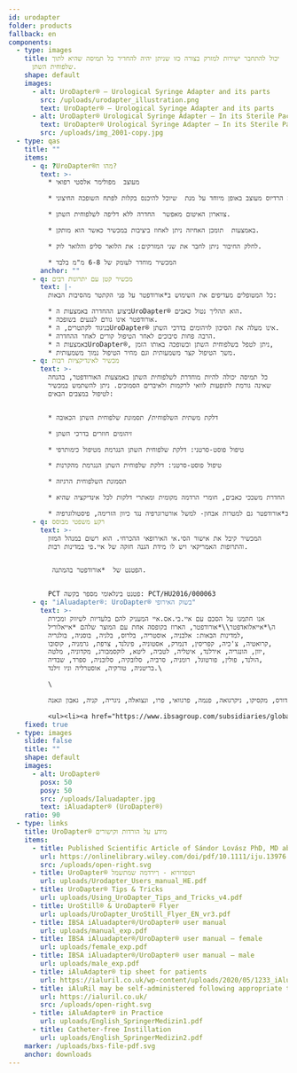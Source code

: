 ```yaml
---
id: urodapter
folder: products
fallback: en
components:
  - type: images
    title: יכול להתחבר ישירות למזרק בצורה כזו שניתן יהיה להחדיר כל תמיסה שהיא לתוך
      שלפוחית השתן.
    shape: default
    images:
      - alt: UroDapter® – Urological Syringe Adapter and its parts
        src: /uploads/urodapter_illustration.png
        text: UroDapter® – Urological Syringe Adapter and its parts
      - alt: UroDapter® Urological Syringe Adapter – In its Sterile Packaging
        text: UroDapter® Urological Syringe Adapter – In its Sterile Packaging
        src: /uploads/img_2001-copy.jpg
  - type: qas
    title: ""
    items:
      - q: ?UroDapter®מהו ה?
        text: >-
          * מעוצב  מפולימר אלסטי רפואי

          * קצה הרדיוס מעוצב באופן מיוחד על מנת  שיוכל להיכנס בקלות לפתח השופכה החיצוני.

          * צווארון האיטום מאפשר  החדרה ללא דליפה לשלפוחית השתן.

          * באמצעות  תומכן האחיזה ניתן לאחוז ביציבות במכשיר כאשר הוא מותקן.

          * לחלק החיבור ניתן לחבר את שני המזרקים: את הלואר סליפ והלואר לוק.

          * המכשיר מוחדר לעומק של 6-8 מ"מ בלבד
        anchor: ""
      - q: מכשיר קטן עם יתרונות רבים
        text: |-
          כל המטופלים מעדיפים את השימוש ב*אורודפטר על פני הקתטר מהסיבות הבאות:

          * ביצוע ההחדרה באמצעות הUroDapter® הוא תהליך נטול כאבים.
          * אורודפטר אינו גורם לנגעים בשופכה.
          * בניגוד לקתטרים, הUroDapter® אינו מעלה את הסיכון לזיהומים בדרכי השתן.
          * הרבה פחות סיבוכים לאחר הטיפול קורים לאחר ההחדרה.
          * באמצעות הUroDapter®, ניתן לטפל בשלפוחית השתן ובשופכה באותו הזמן,
          * משך הטיפול קצר משמעותית וגם מחיר הטיפול נמוך משמעותית.
      - q: מכשיר לאינדיקציות רבות
        text: >-
          כל תמיסה יכולה להיות מוחדרת לשלפוחית השתן באמצעות האורודפטר, בהנחה
          שאינה גורמת לתופעות לוואי לרקמות ולאיברים הסמוכים. ניתן להשתמש במכשיר
          לטיפול במצבים הבאים:


          * דלקת משתית השלפוחית/ תסמונת שלפוחית השתן הכאובה

          * זיהומים חוזרים בדרכי השתן

          * טיפול פוסט-סרטני: דלקת שלפוחית השתן הנגרמת מטיפול כימותרפי

          * טיפול פוסט-סרטני: דלקת שלפוחית השתן הנגרמת מהקרנות

          * תסמונת השלפוחית הרגיזה

          * החדרת משככי כאבים, חומרי הרדמה מקומית ומאתרי דלקות לכל אינדיקציה שהיא

          * ניתן להשתמש ב*אורודפטר גם למטרות אבחון- למשל אורטרוגרפיה נגד כיוון הזרימה, פיסטולוגרפיה
      - q: רקע משפטי מבוסס
        text: >-
          המכשיר קיבל את אישור הסי.אי האירופאי ההכרחי. הוא רשום במנהל המזון
          והתרופות האמריקאי ויש לו מידת הגנה חזקה של איי.פי במדינות רבות.


           הפטנט של  *אורודפטר בהמתנה.


          PCT פטנט בינלאומי מספר בקשה: PCT/HU2016/000063
      - q: "iAluadapter®: UroDapter® בשוק האירופי"
        text: >-
          אנו חתמנו על הסכם עם איי.בי.אס.איי המעניק להם בלעדיות לשיווק ומכירת
          ה\*אייאלואדפטר\\*אורודפטר, הארוז בקופסה אחת עם המוצר שלהם *אייאלוריל
          למדינות הבאות: אלבניה, אוסטריה, בלרוס, בלגיה, בוסניה, בולגריה,
          קרואטיה, צ'כיה, קפריסין, דנמרק, אסטוניה, פינלנד, צרפת, גרמניה, קוסובו,
          יוון, הונגריה, אירלנד, איטליה, לטביה, ליטא, לוקסמבורג, מקדוניה, מלטה,
          הולנד, פולין, פורטוגל, רומניה, סרביה, סלובקיה, סלובניה, ספרד, שבדיה,
          בריטניה, טורקיה, אוסטרליה וניו זילנד.\

          \

          איי.בי.אס.איי מחזיקה בזכות לספק את חבילות \*אייאלוריל עם \*אייאלואדפטר/*אורודפטר  ו/או עם המתאם כמוצר עצמאי עפ"י בסיס לא בלעדי למדינות הבאות: אוקראינה, רוסיה, בחריין, עומאן, כוויית, קטאר, ערב הסעודית, איחוד האמירויות הערביות, מצרים, אלג'יריה, ירדן, הרשות הפלסטינית, לבנון, עירק, לוב, מרוקו, תוניסיה, ישראל, אירן, קוריאה הדרומית, אינדונזיה, סין, סינגפור, טייוואן, טורקמניסטן, מלזיה, קולומביה, ארגנטינה, ברבדוס, בוליביה, ברזיל, צ'ילה, קוסטה ריקה, הרפובליקה הדומיניקנית, אקוודור, אל סלבדור, גוואטמלה, הונדורס, מקסיקו, ניקרגואה, פנמה, פרגוואי, פרו, ונצואלה, ניגריה, קניה, גאבון וגאנה.

          <ul><li><a href="https://www.ibsagroup.com/subsidiaries/global-network.html" rel="noopener" target="_blank">IBSA Global Network</a></li></ul>
    fixed: true
  - type: images
    slide: false
    title: ""
    shape: default
    images:
      - alt: UroDapter®
        posx: 50
        posy: 50
        src: /uploads/Ialuadapter.jpg
        text: iAluadapter® (UroDapter®)
    ratio: 90
  - type: links
    title: UroDapter® מידע על הורדות וקישורים
    items:
      - title: Published Scientific Article of Sándor Lovász PhD, MD about UroDapter
        url: https://onlinelibrary.wiley.com/doi/pdf/10.1111/iju.13976
        src: /uploads/open-right.svg
      - title: UroDapter® רטפדורוא - ךירדמה שמתשמל
        url: uploads/Urodapter_Users_manual_HE.pdf
      - title: UroDapter® Tips & Tricks
        url: uploads/Using_UroDapter_Tips_and_Tricks_v4.pdf
      - title: UroStill® & UroDapter® Flyer
        url: uploads/UroDapter_UroStill_Flyer_EN_vr3.pdf
      - title: IBSA iAluadapter®/UroDapter® user manual
        url: uploads/manual_exp.pdf
      - title: IBSA iAluadapter®/UroDapter® user manual – female
        url: uploads/female_exp.pdf
      - title: IBSA iAluadapter®/UroDapter® user manual – male
        url: uploads/male_exp.pdf
      - title: iAluAdapter® tip sheet for patients
        url: https://ialuril.co.uk/wp-content/uploads/2020/05/1233_iAluradapterTipSheetPatients_St03.pdf
      - title: iAluRil may be self-administered following appropriate training
        url: https://ialuril.co.uk/
        src: /uploads/open-right.svg
      - title: iAluAdapter® in Practice
        url: uploads/English_SpringerMedizin1.pdf
      - title: Catheter-free Instillation
        url: uploads/English_SpringerMedizin2.pdf
    marker: /uploads/bxs-file-pdf.svg
    anchor: downloads
---
```

